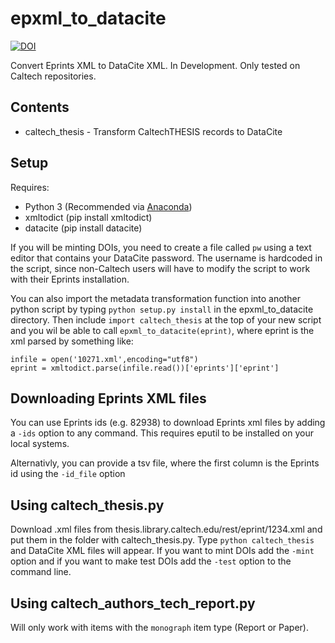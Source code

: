 # epxml_to_datacite

[![DOI](https://data.caltech.edu/badge/129455716.svg)](https://data.caltech.edu/badge/latestdoi/129455716)

Convert Eprints XML to DataCite XML.  In Development.  Only tested on Caltech
repositories.

## Contents

- caltech_thesis - Transform CaltechTHESIS records to DataCite

## Setup

Requires: 

- Python 3 (Recommended via [Anaconda](https://www.anaconda.com/download)) 
- xmltodict (pip install xmltodict)
- datacite (pip install datacite)

If you will be minting DOIs, you need to create a file called `pw` using a text
editor that contains your DataCite password.  The username is hardcoded in the
script, since non-Caltech users will have to modify the script to work with
their Eprints installation.

You can also import the metadata transformation function into another python script by typing
`python setup.py install` in the epxml_to_datacite directory.  Then include 
`import caltech_thesis` at the top of your new script and you wil be able to
call `epxml_to_datacite(eprint)`, where eprint is the xml parsed by something
like:

```
infile = open('10271.xml',encoding="utf8")
eprint = xmltodict.parse(infile.read())['eprints']['eprint']
```

## Downloading Eprints XML files

You can use Eprints ids (e.g. 82938) to download Eprints xml files by adding a
`-ids` option to any command.  This requires eputil to be installed on your local systems.

Alternativly, you can provide a tsv file, where the first column is the Eprints
id using the `-id_file` option

## Using caltech_thesis.py

Download .xml files from thesis.library.caltech.edu/rest/eprint/1234.xml and put 
them in the folder with caltech_thesis.py.  Type `python caltech_thesis` and
DataCite XML files will appear.  If you want to mint DOIs add the `-mint`
option and if you want to make test DOIs add the `-test` option to the command
line.  

## Using caltech_authors_tech_report.py

Will only work with items with the `monograph` item type (Report or Paper).
